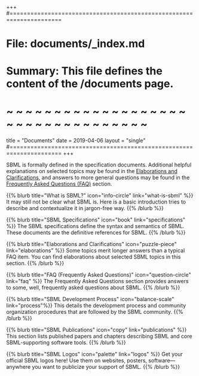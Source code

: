 +++
#=====================================================================
# File:    documents/_index.md
# Summary: This file defines the content of the /documents page.
# ~ ~ ~ ~ ~ ~ ~ ~ ~ ~ ~ ~ ~ ~ ~ ~ ~ ~ ~ ~ ~ ~ ~ ~ ~ ~ ~ ~ ~ ~ ~ ~ ~ ~
title =  "Documents"
date = 2019-04-06
layout = "single"
#=====================================================================
+++

SBML is formally defined in the specification documents. Additional helpful explanations on selected topics may be found in the <a href="elaborations">Elaborations and Clarifications</a>, and answers to more general questions may be found in the <a href="faq">Frequently Asked Questions (FAQ)</a> section.

{{% blurb title="What is SBML?" icon="info-circle" link="what-is-sbml" %}}
  It may still not be clear what SBML is. Here is a basic introduction tries to describe and contextualize it in jargon-free way.
{{% /blurb %}}

{{% blurb title="SBML Specifications" icon="book" link="specifications" %}}
  The SBML specifications define the syntax and semantics of SBML. These documents are the definitive references for SBML.
{{% /blurb %}}

{{% blurb title="Elaborations and Clarifications" icon="puzzle-piece" link="elaborations" %}}
  Some topics merit longer answers than a typical FAQ item. You can find elaborations about selected SBML topics in this section.
{{% /blurb %}}

{{% blurb title="FAQ (Frequently Asked Questions)" icon="question-circle" link="faq" %}}
  The Frequently Asked Questions section provides answers to some, well, frequently asked questions about SBML.
{{% /blurb %}}

{{% blurb title="SBML Development Process" icon="balance-scale" link="process"%}}
  This details the development process and community organization procedures that are followed by the SBML community.
{{% /blurb %}}

{{% blurb title="SBML Publications" icon="copy" link="publications" %}}
  This section lists published papers and chapters describing SBML and core SBML-supporting software tools.
{{% /blurb %}}

{{% blurb title="SBML Logos" icon="palette" link="logos" %}}
  Get your official SBML logos here! Use them on websites, posters, software—anywhere you want to publicize your support of SBML.
{{% /blurb %}}
